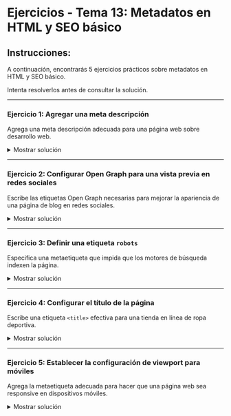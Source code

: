 # **Ejercicios - Tema 13: Metadatos en HTML y SEO básico**

## **Instrucciones:**

A continuación, encontrarás 5 ejercicios prácticos sobre metadatos en HTML y SEO básico.

Intenta resolverlos antes de consultar la solución.

---

### **Ejercicio 1: Agregar una meta descripción**

Agrega una meta descripción adecuada para una página web sobre desarrollo web.

<details><summary>Mostrar solución</summary>

```html
<meta
  name="description"
  content="Aprende desarrollo web con HTML, CSS y JavaScript desde cero. Recursos y tutoriales gratuitos."
/>
```

</details>

---

### **Ejercicio 2: Configurar Open Graph para una vista previa en redes sociales**

Escribe las etiquetas Open Graph necesarias para mejorar la apariencia de una página de blog en redes sociales.

<details><summary>Mostrar solución</summary>

```html
<meta property="og:title" content="10 Consejos para Mejorar tu Código HTML" />
<meta
  property="og:description"
  content="Descubre los mejores trucos y consejos para escribir código HTML más limpio y eficiente."
/>
<meta property="og:image" content="https://ejemplo.com/img/consejos-html.jpg" />
<meta property="og:url" content="https://ejemplo.com/consejos-html" />
<meta property="og:type" content="article" />
```

</details>

---

### **Ejercicio 3: Definir una etiqueta `robots`**

Especifica una metaetiqueta que impida que los motores de búsqueda indexen la página.

<details><summary>Mostrar solución</summary>

```html
<meta name="robots" content="noindex, nofollow" />
```

</details>

---

### **Ejercicio 4: Configurar el título de la página**

Escribe una etiqueta `<title>` efectiva para una tienda en línea de ropa deportiva.

<details><summary>Mostrar solución</summary>

```html
<title>
  Compra Ropa Deportiva | Descuentos Exclusivos en Zapatillas y Equipamiento
</title>
```

</details>

---

### **Ejercicio 5: Establecer la configuración de viewport para móviles**

Agrega la metaetiqueta adecuada para hacer que una página web sea responsive en dispositivos móviles.

<details><summary>Mostrar solución</summary>

```html
<meta name="viewport" content="width=device-width, initial-scale=1.0" />
```

</details>
